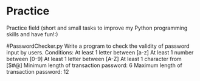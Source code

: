 # Practice
Practice field (short and small tasks to improve my Python programming skills and have fun!:)

#PasswordChecker.py
Write a program to check the validity of password input by users.
Conditions:
At least 1 letter between [a-z]
At least 1 number between [0-9]
At least 1 letter between [A-Z]
At least 1 character from [$#@]
Minimum length of transaction password: 6
Maximum length of transaction password: 12

